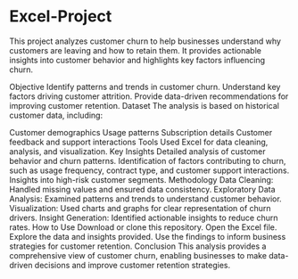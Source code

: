 # Excel-Project
This project analyzes customer churn to help businesses understand why customers are leaving and how to retain them. It provides actionable insights into customer behavior and highlights key factors influencing churn.

Objective
Identify patterns and trends in customer churn.
Understand key factors driving customer attrition.
Provide data-driven recommendations for improving customer retention.
Dataset
The analysis is based on historical customer data, including:

Customer demographics
Usage patterns
Subscription details
Customer feedback and support interactions
Tools Used
Excel for data cleaning, analysis, and visualization.
Key Insights
Detailed analysis of customer behavior and churn patterns.
Identification of factors contributing to churn, such as usage frequency, contract type, and customer support interactions.
Insights into high-risk customer segments.
Methodology
Data Cleaning: Handled missing values and ensured data consistency.
Exploratory Data Analysis: Examined patterns and trends to understand customer behavior.
Visualization: Used charts and graphs for clear representation of churn drivers.
Insight Generation: Identified actionable insights to reduce churn rates.
How to Use
Download or clone this repository.
Open the Excel file.
Explore the data and insights provided.
Use the findings to inform business strategies for customer retention.
Conclusion
This analysis provides a comprehensive view of customer churn, enabling businesses to make data-driven decisions and improve customer retention strategies.
